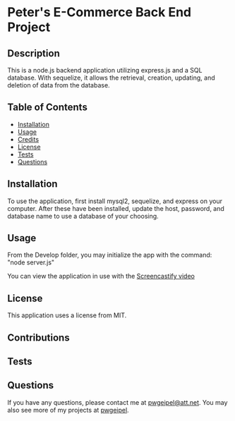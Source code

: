 # Peter's E-Commerce Back End Project

## Description

This is a node.js backend application utilizing express.js and a SQL database.  With sequelize, it allows the retrieval, creation, updating, and deletion of data from the database.

## Table of Contents

  * [Installation](#installation)
  * [Usage](#usage)
  * [Credits](#credits)
  * [License](#license)
  * [Tests](#tests)
  * [Questions](#questions)

## Installation

To use the application, first install mysql2, sequelize, and express on your computer.  After these have been installed, update the host, password, and database name to use a database of your choosing.

## Usage

From the Develop folder, you may initialize the app with the command: "node server.js"

You can view the application in use with the [Screencastify video](https://drive.google.com/file/d/197zKvdvAipd41gbOFHGPyeVvDE3K0aUA/view)

## License

This application uses a license from MIT.

## Contributions

## Tests

## Questions

If you have any questions, please contact me at pwgeipel@att.net.  You may also see more of my projects at [pwgeipel](https://github.com/pwgeipel/).